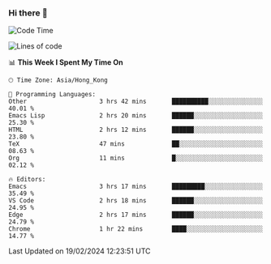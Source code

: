 ### Hi there 👋

<!--
**nicehiro/nicehiro** is a ✨ _special_ ✨ repository because its `README.md` (this file) appears on your GitHub profile.

Here are some ideas to get you started:

- 🔭 I’m currently working on ...
- 🌱 I’m currently learning ...
- 👯 I’m looking to collaborate on ...
- 🤔 I’m looking for help with ...
- 💬 Ask me about ...
- 📫 How to reach me: ...
- 😄 Pronouns: ...
- ⚡ Fun fact: ...
-->

<!--START_SECTION:waka-->
![Code Time](http://img.shields.io/badge/Code%20Time-237%20hrs%2027%20mins-blue)

![Lines of code](https://img.shields.io/badge/From%20Hello%20World%20I%27ve%20Written-2.6%20million%20lines%20of%20code-blue)

📊 **This Week I Spent My Time On** 

```text
🕑︎ Time Zone: Asia/Hong_Kong

💬 Programming Languages: 
Other                    3 hrs 42 mins       ██████████░░░░░░░░░░░░░░░   40.01 % 
Emacs Lisp               2 hrs 20 mins       ██████░░░░░░░░░░░░░░░░░░░   25.30 % 
HTML                     2 hrs 12 mins       ██████░░░░░░░░░░░░░░░░░░░   23.80 % 
TeX                      47 mins             ██░░░░░░░░░░░░░░░░░░░░░░░   08.63 % 
Org                      11 mins             █░░░░░░░░░░░░░░░░░░░░░░░░   02.12 % 

🔥 Editors: 
Emacs                    3 hrs 17 mins       █████████░░░░░░░░░░░░░░░░   35.49 % 
VS Code                  2 hrs 18 mins       ██████░░░░░░░░░░░░░░░░░░░   24.95 % 
Edge                     2 hrs 17 mins       ██████░░░░░░░░░░░░░░░░░░░   24.79 % 
Chrome                   1 hr 22 mins        ████░░░░░░░░░░░░░░░░░░░░░   14.77 % 
```


 Last Updated on 19/02/2024 12:23:51 UTC
<!--END_SECTION:waka-->
